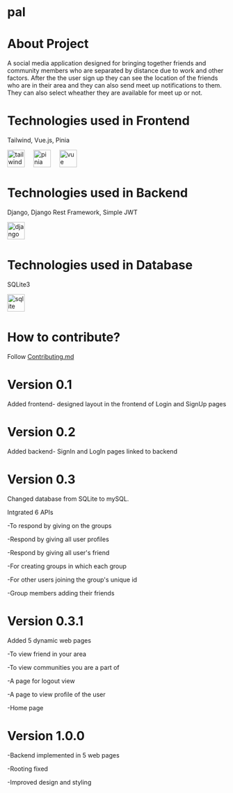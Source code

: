 # pal
<h1 align="left">About Project</h1>
<p align="left">A social media application designed for bringing together friends and community members who are separated by distance due to work and other factors.
After the the user sign up they can see the location of the friends who are in their area and they can also send meet up notifications to them. They can also select wheather they are available for meet up or not. </p>
<h1 align="left">Technologies used in Frontend</h1>
<p align="left">Tailwind, Vue.js, Pinia</p>
<div align="left"><img src="https://logowik.com/content/uploads/images/tailwind-css3232.logowik.com.webp" height="40" alt="tailwind logo"  />
<img width="12" />
<img src="https://upload.wikimedia.org/wikipedia/commons/thumb/1/1c/Pinialogo.svg/1200px-Pinialogo.svg.png" height="40" alt="pinia"  />
<img width="12" />
<img src="https://upload.wikimedia.org/wikipedia/commons/thumb/9/95/Vue.js_Logo_2.svg/2367px-Vue.js_Logo_2.svg.png" height="40" alt="vue logo"  />
<img width="12" /></div>
<h1 align="left">Technologies used in Backend</h1>
<p align="left">Django, Django Rest Framework, Simple JWT</p>
<div align="left"> <img src="https://upload.wikimedia.org/wikipedia/commons/thumb/c/c3/Python-logo-notext.svg/1869px-Python-logo-notext.svg.png" height="40" alt="django logo"  />
<img width="12" /></div>
<h1 align="left">Technologies used in Database</h1>
<p align="left">SQLite3</p>
<div align="left"><img src="https://upload.wikimedia.org/wikipedia/commons/thumb/3/38/SQLite370.svg/2560px-SQLite370.svg.png" height="40" alt="sqlite logo"  />
<img width="12" /></div>

<h1 align="left">How to contribute?</h1>
<p align="left">Follow  <a href="https://github.com/prakharbhatnagar20/pal/blob/main/Contributing.md"> Contributing.md</a></p>


<h1 align="left">Version 0.1</h1>
<p align="left">Added frontend- designed layout in the frontend of Login and SignUp pages</p>
<h1 align="left">Version 0.2</h1>
<p align="left">Added backend- SignIn and LogIn pages linked to backend</p>
<h1 align="left">Version 0.3</h1>
<p align="left">Changed database from SQLite to mySQL.</p>
<p align="left">Intgrated 6 APIs </p>
<p align="left"> -To respond by giving on the groups  </p>
<p align="left"> -Respond by giving all user profiles</p>
<p align="left"> -Respond by giving all user's friend</p>
<p align="left"> -For creating groups in which each group</p>
<p align="left"> -For other users joining the group's unique id </p>
<p align="left"> -Group members adding their friends</p>
<h1 align="left">Version 0.3.1</h1>
<p align="left">Added 5 dynamic web pages</p>
<p align="left"> -To view friend in your area</p>
<p align="left"> -To view communities you are a part of</p>
<p align="left"> -A page for logout view</p>
<p align="left"> -A page to view profile of the user</p>
<p align="left"> -Home page</p>
<h1 align="left">Version 1.0.0</h1>
<p align="left"> -Backend implemented in 5 web pages</p>
<p align="left"> -Rooting fixed</p>
<p align="left"> -Improved design and styling</p>

















